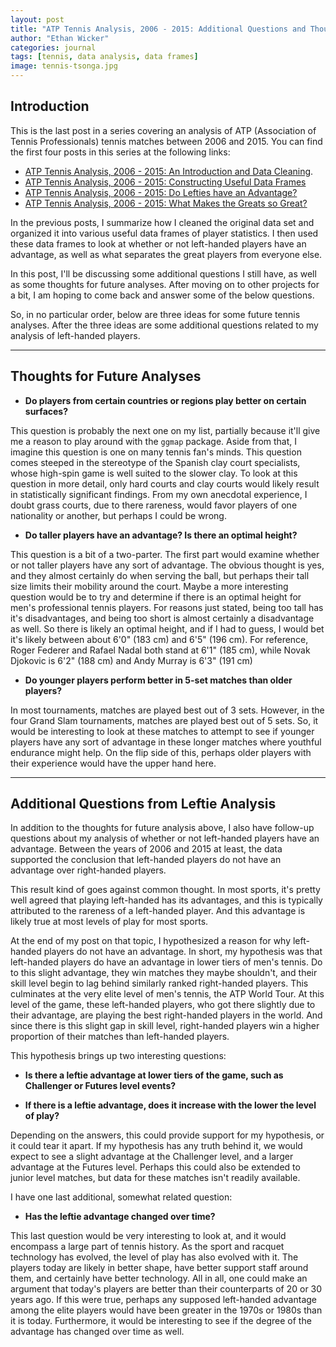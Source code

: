 ```yaml
---
layout: post
title: "ATP Tennis Analysis, 2006 - 2015: Additional Questions and Thoughts for Future Analyses"
author: "Ethan Wicker"
categories: journal
tags: [tennis, data analysis, data frames]
image: tennis-tsonga.jpg
---
```


## Introduction

This is the last post in a series covering an analysis of ATP (Association of Tennis Professionals) tennis matches between 2006 and 2015.  You can find the first four posts in this series at the following links:

* [ATP Tennis Analysis, 2006 - 2015: An Introduction and Data Cleaning](https://ethanwicker.github.io/journal/atp-tennis-analysis-2006-2015-an-introduction-and-data-cleaning.html).
* [ATP Tennis Analysis, 2006 - 2015: Constructing Useful Data Frames](https://ethanwicker.github.io/journal/atp-tennis-analysis-2006-2015-constructing-useful-data-frames.html)
* [ATP Tennis Analysis, 2006 - 2015: Do Lefties have an Advantage?](https://ethanwicker.github.io/journal/atp-tennis-analysis-2006-2015-do-lefties-have-an-advantage.html)
* [ATP Tennis Analysis, 2006 - 2015: What Makes the Greats so Great?](https://ethanwicker.github.io/journal/atp-tennis-analysis-2006-2015-what-makes-the-greats-so-great.html)

In the previous posts, I summarize how I cleaned the original data set and organized it into various useful data frames of player statistics.  I then used these data frames to look at whether or not left-handed players have an advantage, as well as what separates the great players from everyone else.

In this post, I'll be discussing some additional questions I still have, as well as some thoughts for future analyses.  After moving on to other projects for a bit, I am hoping to come back and answer some of the below questions.  

So, in no particular order, below are three ideas for some future tennis analyses.  After the three ideas are some additional questions related to my analysis of left-handed players.

---

## Thoughts for Future Analyses

* **Do players from certain countries or regions play better on certain surfaces?**

This question is probably the next one on my list, partially because it'll give me a reason to play around with the `ggmap` package.  Aside from that, I imagine this question is one on many tennis fan's minds.  This question comes steeped in the stereotype of the Spanish clay court specialists, whose high-spin game is well suited to the slower clay.  To look at this question in more detail, only hard courts and clay courts would likely result in statistically significant findings.  From my own anecdotal experience, I doubt grass courts, due to there rareness, would favor players of one nationality or another, but perhaps I could be wrong.

* **Do taller players have an advantage?  Is there an optimal height?**

This question is a bit of a two-parter.  The first part would examine whether or not taller players have any sort of advantage.  The obvious thought is yes, and they almost certainly do when serving the ball, but perhaps their tall size limits their mobility around the court.  Maybe a more interesting question would be to try and determine if there is an optimal height for men's professional tennis players.  For reasons just stated, being too tall has it's disadvantages, and being too short is almost certainly a disadvantage as well.  So there is likely an optimal height, and if I had to guess, I would bet it's likely between about 6'0" (183 cm) and 6'5" (196 cm).  For reference, Roger Federer and Rafael Nadal both stand at 6'1" (185 cm), while Novak Djokovic is 6'2" (188 cm) and Andy Murray is 6'3" (191 cm)

* **Do younger players perform better in 5-set matches than older players?**

In most tournaments, matches are played best out of 3 sets.  However, in the four Grand Slam tournaments, matches are played best out of 5 sets.  So, it would be interesting to look at these matches to attempt to see if younger players have any sort of advantage in these longer matches where youthful endurance might help.  On the flip side of this, perhaps older players with their experience would have the upper hand here.

---

## Additional Questions from Leftie Analysis

In addition to the thoughts for future analysis above, I also have follow-up questions about my analysis of whether or not left-handed players have an advantage.  Between the years of 2006 and 2015 at least, the data supported the conclusion that left-handed players do not have an advantage over right-handed players.  

This result kind of goes against common thought.  In most sports, it's pretty well agreed that playing left-handed has its advantages, and this is typically attributed to the rareness of a left-handed player.  And this advantage is likely true at most levels of play for most sports.

At the end of my post on that topic, I hypothesized a reason for why left-handed players do not have an advantage.  In short, my hypothesis was that left-handed players do have an advantage in lower tiers of men's tennis.  Do to this slight advantage, they win matches they maybe shouldn't, and their skill level begin to lag behind similarly ranked right-handed players.  This culminates at the very elite level of men's tennis, the ATP World Tour.  At this level of the game, these left-handed players, who got there slightly due to their advantage, are playing the best right-handed players in the world.  And since there is this slight gap in skill level, right-handed players win a higher proportion of their matches than left-handed players.

This hypothesis brings up two interesting questions: 

* **Is there a leftie advantage at lower tiers of the game, such as Challenger or Futures level events?**  

* **If there is a leftie advantage, does it increase with the lower the level of play?**

Depending on the answers, this could provide support for my hypothesis, or it could tear it apart.  If my hypothesis has any truth behind it, we would expect to see a slight advantage at the Challenger level, and a larger advantage at the Futures level.  Perhaps this could also be extended to junior level matches, but data for these matches isn't readily available.

I have one last additional, somewhat related question:

* **Has the leftie advantage changed over time?**

This last question would be very interesting to look at, and it would encompass a large part of tennis history.  As the sport and racquet technology has evolved, the level of play has also evolved with it.  The players today are likely in better shape, have better support staff around them, and certainly have better technology.  All in all, one could make an argument that today's players are better than their counterparts of 20 or 30 years ago.  If this were true, perhaps any supposed left-handed advantage among the elite players would have been greater in the 1970s or 1980s than it is today.  Furthermore, it would be interesting to see if the degree of the advantage has changed over time as well.
